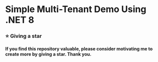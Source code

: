 # Simple Multi-Tenant Demo Using .NET 8


### ⭐ Giving a star

**If you find this repository valuable, please consider motivating me to create more by giving a star. Thank you.**
